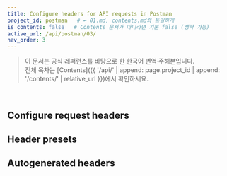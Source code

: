 ```yaml
---
title: Configure headers for API requests in Postman
project_id: postman   # ← 01.md, contents.md와 동일하게
is_contents: false   # Contents 문서가 아니라면 기본 false (생략 가능)
active_url: /api/postman/03/
nav_order: 3  
---
```


> 이 문서는 공식 레퍼런스를 바탕으로 한 한국어 번역·주해본입니다.  
> 전체 목차는 [Contents]({{ '/api/' | append: page.project_id | append: '/contents/' | relative_url }})에서 확인하세요.

<br>

## Configure request headers
## Header presets
## Autogenerated headers
